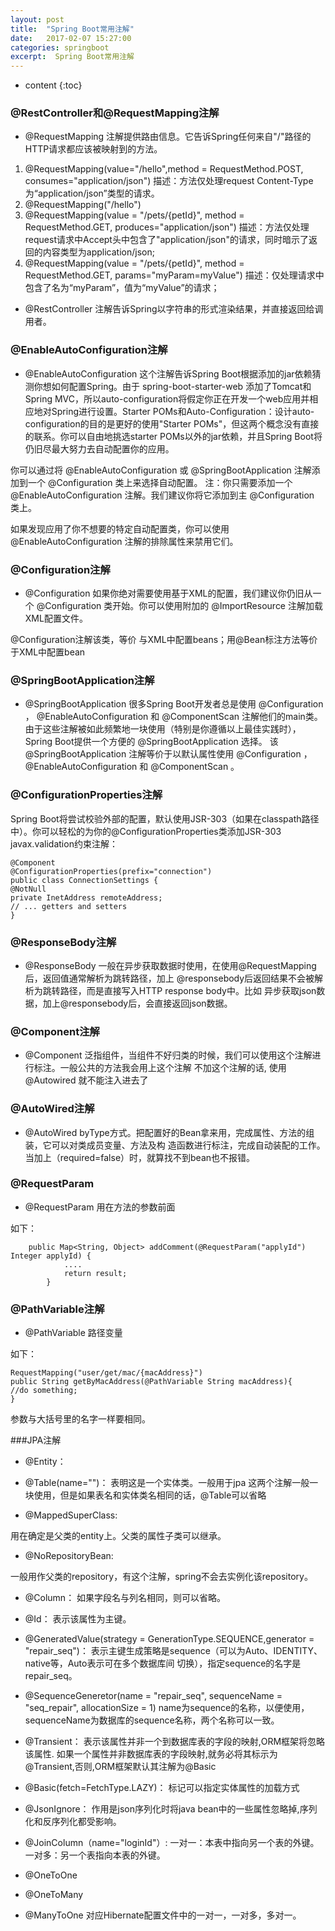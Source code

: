 ```yaml
---
layout: post
title:  "Spring Boot常用注解"
date:   2017-02-07 15:27:00
categories: springboot
excerpt:  Spring Boot常用注解
---
```


* content
{:toc}




### @RestController和@RequestMapping注解

*  @RequestMapping 注解提供路由信息。它告诉Spring任何来自"/"路径的HTTP请求都应该被映射到的方法。 
1.  @RequestMapping(value="/hello",method = RequestMethod.POST, consumes="application/json") 
描述：方法仅处理request Content-Type为“application/json”类型的请求。
2.  @RequestMapping("/hello")
3.  @RequestMapping(value = "/pets/{petId}", method = RequestMethod.GET, produces="application/json")
描述：方法仅处理request请求中Accept头中包含了"application/json"的请求，同时暗示了返回的内容类型为application/json;
4.  @RequestMapping(value = "/pets/{petId}", method = RequestMethod.GET, params="myParam=myValue")
描述：仅处理请求中包含了名为“myParam”，值为“myValue”的请求；
*  @RestController 
注解告诉Spring以字符串的形式渲染结果，并直接返回给调用者。


### @EnableAutoConfiguration注解

*  @EnableAutoConfiguration
 这个注解告诉Spring Boot根据添加的jar依赖猜测你想如何配置Spring。由于 spring-boot-starter-web 添加了Tomcat和Spring MVC，所以auto-configuration将假定你正在开发一个web应用并相应地对Spring进行设置。Starter POMs和Auto-Configuration：设计auto-configuration的目的是更好的使用"Starter POMs"，但这两个概念没有直接的联系。你可以自由地挑选starter POMs以外的jar依赖，并且Spring Boot将仍旧尽最大努力去自动配置你的应用。

你可以通过将 @EnableAutoConfiguration 或 @SpringBootApplication 注解添加到一个 @Configuration 类上来选择自动配置。
注：你只需要添加一个 @EnableAutoConfiguration 注解。我们建议你将它添加到主 @Configuration 类上。

如果发现应用了你不想要的特定自动配置类，你可以使用 @EnableAutoConfiguration 注解的排除属性来禁用它们。

 

### @Configuration注解

*  @Configuration
 如果你绝对需要使用基于XML的配置，我们建议你仍旧从一个 @Configuration 类开始。你可以使用附加的 @ImportResource 注解加载XML配置文件。

@Configuration注解该类，等价 与XML中配置beans；用@Bean标注方法等价于XML中配置bean

### @SpringBootApplication注解

*  @SpringBootApplication
很多Spring Boot开发者总是使用 @Configuration ， @EnableAutoConfiguration 和 @ComponentScan 注解他们的main类。由于这些注解被如此频繁地一块使用（特别是你遵循以上最佳实践时），Spring Boot提供一个方便的 @SpringBootApplication 选择。
该 @SpringBootApplication 注解等价于以默认属性使用 @Configuration ， @EnableAutoConfiguration 和 @ComponentScan 。


### @ConfigurationProperties注解

Spring Boot将尝试校验外部的配置，默认使用JSR-303（如果在classpath路径中）。你可以轻松的为你的@ConfigurationProperties类添加JSR-303 javax.validation约束注解：

    @Component  
    @ConfigurationProperties(prefix="connection")  
    public class ConnectionSettings {  
    @NotNull  
    private InetAddress remoteAddress;  
    // ... getters and setters  
    }  


### @ResponseBody注解

*  @ResponseBody
一般在异步获取数据时使用，在使用@RequestMapping后，返回值通常解析为跳转路径，加上
@responsebody后返回结果不会被解析为跳转路径，而是直接写入HTTP response body中。比如
异步获取json数据，加上@responsebody后，会直接返回json数据。

### @Component注解

*  @Component
泛指组件，当组件不好归类的时候，我们可以使用这个注解进行标注。一般公共的方法我会用上这个注解
不加这个注解的话, 使用@Autowired 就不能注入进去了

### @AutoWired注解

*  @AutoWired
byType方式。把配置好的Bean拿来用，完成属性、方法的组装，它可以对类成员变量、方法及构
造函数进行标注，完成自动装配的工作。
当加上（required=false）时，就算找不到bean也不报错。

### @RequestParam

*  @RequestParam
用在方法的参数前面

如下：

        public Map<String, Object> addComment(@RequestParam("applyId") Integer applyId) {  
                ....  
                return result;  
            } 

### @PathVariable注解

*  @PathVariable
路径变量

如下：

    RequestMapping("user/get/mac/{macAddress}")  
    public String getByMacAddress(@PathVariable String macAddress){  
    //do something;  
    } 
参数与大括号里的名字一样要相同。



###JPA注解

* @Entity：
* @Table(name="")：
表明这是一个实体类。一般用于jpa
这两个注解一般一块使用，但是如果表名和实体类名相同的话，@Table可以省略


* @MappedSuperClass:

用在确定是父类的entity上。父类的属性子类可以继承。


* @NoRepositoryBean:

一般用作父类的repository，有这个注解，spring不会去实例化该repository。

* @Column：
如果字段名与列名相同，则可以省略。


* @Id：
表示该属性为主键。


* @GeneratedValue(strategy = GenerationType.SEQUENCE,generator = "repair_seq")：
表示主键生成策略是sequence（可以为Auto、IDENTITY、native等，Auto表示可在多个数据库间
切换），指定sequence的名字是repair_seq。


* @SequenceGeneretor(name = "repair_seq", sequenceName = "seq_repair", allocationSize = 1)
name为sequence的名称，以便使用，sequenceName为数据库的sequence名称，两个名称可以一致。


* @Transient：
表示该属性并非一个到数据库表的字段的映射,ORM框架将忽略该属性.
如果一个属性并非数据库表的字段映射,就务必将其标示为@Transient,否则,ORM框架默认其注解为@Basic

* @Basic(fetch=FetchType.LAZY)：
标记可以指定实体属性的加载方式


* @JsonIgnore：
作用是json序列化时将java bean中的一些属性忽略掉,序列化和反序列化都受影响。


* @JoinColumn（name="loginId"）:
一对一：本表中指向另一个表的外键。
一对多：另一个表指向本表的外键。


* @OneToOne
* @OneToMany
* @ManyToOne
对应Hibernate配置文件中的一对一，一对多，多对一。
